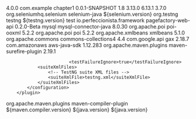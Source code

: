 <project xmlns="http://maven.apache.org/POM/4.0.0" xmlns:xsi="http://www.w3.org/2001/XMLSchema-instance" xsi:schemaLocation="http://maven.apache.org/POM/4.0.0 https://maven.apache.org/xsd/maven-4.0.0.xsd">
  <modelVersion>4.0.0</modelVersion>
  <groupId>com.example</groupId>
  <artifactId>chapter1</artifactId>
  <version>0.0.1-SNAPSHOT</version>
<properties>
 <java.version>1.8</java.version>
 <selenium.version>3.13.0</selenium.version>
 <testng.version>6.13.1</testng.version>
 <maven.compiler.version>3.7.0</maven.compiler.version>
</properties>

<dependencies>
 <dependency>
 <groupId>org.seleniumhq.selenium</groupId>
 <artifactId>selenium-java</artifactId>
 <version>${selenium.version}</version>
 </dependency>
 <dependency>
 <groupId>org.testng</groupId>
 <artifactId>testng</artifactId>
 <version>${testng.version}</version>
 <scope>test</scope>
 </dependency>
 
 <!-- https://mvnrepository.com/artifact/io.perfeccionista.framework/pagefactory-web-api -->
<dependency>
    <groupId>io.perfeccionista.framework</groupId>
    <artifactId>pagefactory-web-api</artifactId>
    <version>0.2.0-Beta</version>
</dependency>
<!-- https://mvnrepository.com/artifact/mysql/mysql-connector-java -->
<dependency>
    <groupId>mysql</groupId>
    <artifactId>mysql-connector-java</artifactId>
    <version>8.0.30</version>
</dependency>
<!-- https://mvnrepository.com/artifact/org.apache.poi/poi-ooxml -->
<dependency>
    <groupId>org.apache.poi</groupId>
    <artifactId>poi-ooxml</artifactId>
    <version>5.2.2</version>
</dependency>
<!-- https://mvnrepository.com/artifact/org.apache.poi/poi -->
<dependency>
    <groupId>org.apache.poi</groupId>
    <artifactId>poi</artifactId>
    <version>5.2.2</version>
</dependency>
<!-- https://mvnrepository.com/artifact/org.apache.poi/poi-ooxml -->

<!-- https://mvnrepository.com/artifact/org.apache.xmlbeans/xmlbeans -->
<dependency>
    <groupId>org.apache.xmlbeans</groupId>
    <artifactId>xmlbeans</artifactId>
    <version>5.1.0</version>
</dependency>
<!-- https://mvnrepository.com/artifact/org.apache.commons/commons-collections4 -->
<dependency>
    <groupId>org.apache.commons</groupId>
    <artifactId>commons-collections4</artifactId>
    <version>4.4</version>
</dependency>

<!-- https://mvnrepository.com/artifact/com.google.api/gax -->
<dependency>
    <groupId>com.google.api</groupId>
    <artifactId>gax</artifactId>
    <version>2.18.7</version>
</dependency>
<!-- https://mvnrepository.com/artifact/com.amazonaws/aws-java-sdk -->
<dependency>
    <groupId>com.amazonaws</groupId>
    <artifactId>aws-java-sdk</artifactId>
    <version>1.12.283</version>
</dependency>


</dependencies>

<build>
 <plugins>
 
  <plugin>
            <groupId>org.apache.maven.plugins</groupId>
            <artifactId>maven-surefire-plugin</artifactId>
            <version>2.19.1</version>
            <configuration>
                        <!--     <includes>
                                <include>**/my_Test.java</include>
                            </includes> 
                            <testFailureIgnore>true</testFailureIgnore>
                        </configuration>  -->
                        
                            <testFailureIgnore>true</testFailureIgnore>
                <suiteXmlFiles>
                    <!-- TestNG suite XML files -->
                    <suiteXmlFile>testng.xml</suiteXmlFile>
                </suiteXmlFiles>
            </configuration>
        </plugin>
 
 <plugin>
 <groupId>org.apache.maven.plugins</groupId>
 <artifactId>maven-compiler-plugin</artifactId>
 <version>${maven.compiler.version}</version>
 <configuration>
 <source>${java.version}</source>
 <target>${java.version}</target>
 </configuration>
 </plugin>
 </plugins>
</build>

</project>
